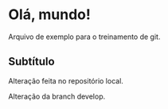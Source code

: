 # Olá, mundo!

Arquivo de exemplo para o treinamento de git.

## Subtítulo

Alteração feita no repositório local.

Alteração da branch develop.